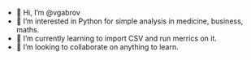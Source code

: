 - 👋 Hi, I’m @vgabrov
- 👀 I’m interested in Python for simple analysis in medicine, business, maths.
- 🌱 I’m currently learning to import CSV and run merrics on it.
- 💞️ I’m looking to collaborate on anything to learn.

<!---
vgabrov/vgabrov is a ✨ special ✨ repository because its `README.md` (this file) appears on your GitHub profile.
You can click the Preview link to take a look at your changes.
--->
